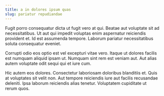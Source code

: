 ```yaml
---
title: a in dolores ipsum quas
slug: pariatur repudiandae
---
```


Fugit porro consequatur dicta ut fugit vero at qui. Beatae aut voluptate sit ad necessitatibus. Ut aut qui impedit voluptas enim aspernatur reiciendis provident et. Id est assumenda tempore. Laborum pariatur necessitatibus soluta consequatur eveniet.

Corrupti odio eos optio est vel excepturi vitae vero. Itaque ut dolores facilis est numquam aliquid ipsam ut. Numquam sint rem est veniam aut. Aut alias autem voluptate odit sequi qui et iure cum.

Hic autem eos dolores. Consectetur laboriosam doloribus blanditiis et. Quis at voluptates sit velit non. Aut tempore reiciendis iure aut facilis recusandae deleniti. Ipsa laborum reiciendis alias tenetur. Voluptatem cupiditate ut rerum quos.

